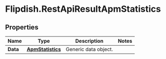 # Flipdish.RestApiResultApmStatistics

## Properties
Name | Type | Description | Notes
------------ | ------------- | ------------- | -------------
**Data** | [**ApmStatistics**](ApmStatistics.md) | Generic data object. | 


